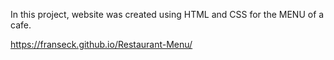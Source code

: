 In this project, website was created using HTML and CSS for the MENU of a cafe.

https://franseck.github.io/Restaurant-Menu/
